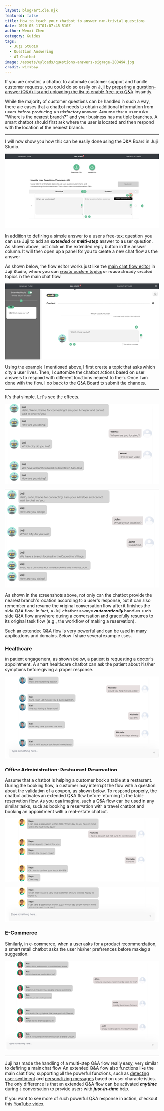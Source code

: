 ```yaml
---
layout: blog/article.njk
featured: false
title: How to teach your chatbot to answer non-trivial questions
date: 2020-05-11T01:07:45.510Z
author: Wenxi Chen
category: Guides
tags:
  - Juji Studio
  - Question Answering
  - AI Chatbot
image: /assets/uploads/questions-answers-signage-208494.jpg
credit: Pixabay
---
```

If you are creating a chatbot to automate customer support and handle customer requests, you could do so easily on Juji by [preparing a question-answer (Q&A) list and uploading the list to enable free-text Q&A](https://juji.io/docs/design/#handle-free-text-qas) instantly. 

While the majority of customer questions can be handled in such a way, there are  cases that a chatbot needs to obtain additional information from users before producing a satisfactory answer. Assume that a user asks "Where is the nearest branch?" and your business has multiple branches. A smart chatbot should first ask where the user is located and then respond with the location of the nearest branch. 

- - -

I will now show you how this can be easily done using the Q&A Board in Juji Studio.  

![Click on extended reply button to initiate your Q&A flow](/assets/uploads/screen-shot-2020-05-12-at-11.19.35-pm.png "Click on the extended reply button to create a flow to handle the question")

In addition to defining a simple answer to a user's free-text question, you can use Juji to add an ***extended*** or ***multi-step*** answer to a user question.  As shown above, just click on the extended reply button in the answer column. It will then open up a panel for you to create a new chat flow as the answer. 

As shown below, the flow editor works just like the [main chat flow editor](https://docs.juji.io/design/#customize-main-chat-flow) in Juji Studio, where you can [create custom topics](https://juji.io/docs/design/#edit-a-topic) or reuse already created topics in the main chat flow. 

![Creating a topic to handle the question](/assets/uploads/screen-shot-2020-05-12-at-11.39.03-pm.png "Creating a topic to handle the question")

Using the example I mentioned above, I first create a topic that asks which city a user lives. Then, I customize the chatbot actions based on user answers to respond with different locations nearest to them. Once I am done with the flow, I go back to the Q&A Board to submit the changes.

- - -

It's that simple. Let's see the effects.

![The chatbot first checks the user's location, then provides the nearest branch's location](/assets/uploads/screen-shot-2020-05-12-at-11.50.17-pm.png "The chatbot first checks the user's location, then provides the nearest branch's location")

![Another example of the chatbot providing the nearest branch's location with respect to the user's location](/assets/uploads/screen-shot-2020-05-12-at-11.51.09-pm.png "Another example of the chatbot providing the nearest branch's location with respect to the user's location")

As shown in the screenshots above, not only can the chatbot provide the nearest branch's location according to a user's response, but it can also remember and resume the original conversation flow after it finishes the side Q&A flow. In fact, a Juji chatbot always ***automatically*** handles such side Q&A flow anywhere during a conversation and gracefully resumes to its original task flow (e.g., the workflow of making a reservation). 

Such an extended Q&A flow is very powerful and can be used in many applications and domains. Below I share several example uses.

### Healthcare

In patient engagement, as shown below, a patient is requesting a doctor's appointment.  A smart healthcare chatbot can ask the patient about his/her symptoms before giving a proper response.  

![An extended Q&A flow between a user and a healthcare chatbot](/assets/uploads/healthcare-chatbot-extended-q-a.png "An extended Q&A flow between a user and a healthcare chatbot")

### Office Administration: Restaurant Reservation

Assume that a chatbot is helping a customer book a table at a restaurant. During the booking flow, a customer may interrupt the flow with a question about the validation of a coupon, as shown below. To respond properly, the chatbot activates an extended Q&A flow before returning to the table reservation flow. As you can imagine, such a Q&A flow can be used in any similar tasks, such as booking a reservation with a travel chatbot and booking an appointment with a real-estate chatbot. 

![An extended Q&A flow between a user and a chatbot in the middle of restaurant reservation](/assets/uploads/screen-shot-2020-05-15-at-2.26.45-pm.png "An extended Q&A flow between a user and a chatbot in the middle of restaurant reservation")

![Continued from the above: an extended Q&A flow in the middle of restaurant reservation](/assets/uploads/screen-shot-2020-05-15-at-2.27.24-pm.png "Continued from the above: an extended Q&A flow in the middle of restaurant reservation")

### E-Commerce

Similarly,  in e-commerce, when a user asks for a product recommendation, a smart retail chatbot asks the user his/her preferences before making a suggestion. 

![An online book store chatbot use the extended Q&A flow to make book recommendation](/assets/uploads/screen-shot-2020-05-15-at-3.09.13-pm.png "An online book store chatbot use the extended Q&A flow to make book recommendation")

- - -

Juji has made the handling of a multi-step Q&A flow really easy, very similar to defining a main chat flow. An extended Q&A flow also functions like the main chat flow, supporting all the powerful functions, such as [detecting user sentiment](https://youtu.be/HwrGulGsTUk) and [](https://youtu.be/lNv0Ud8V2Co)[personalizing messages](https://youtu.be/lNv0Ud8V2Co) based on user characteristics.  The only difference is that an extended Q&A flow can be activated ***anytime*** during a conversation to provide users with ***just-in-time*** help. 

If you want to see more of such powerful Q&A response in action, checkout this [YouTube video](https://youtu.be/6kzST4vO_KU).